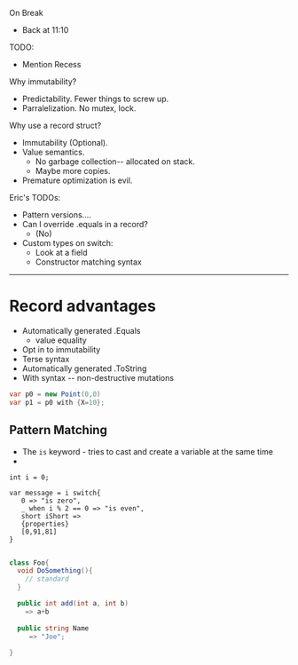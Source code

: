 On Break
  - Back at 11:10

TODO: 
* Mention Recess

Why immutability?
* Predictability. Fewer things to screw up.
* Parralelization. No mutex, lock.

Why use a record struct?
* Immutability (Optional).
* Value semantics. 
  - No garbage collection-- allocated on stack.
  - Maybe more copies. 
* Premature optimization is evil.


Eric's TODOs:
* Pattern versions....
* Can I override .equals in a record?
  - (No)
* Custom types on switch:
  - Look at a field
  - Constructor matching syntax



---

# Record advantages
* Automatically generated .Equals
  - value equality
* Opt in to immutability
* Terse syntax
* Automatically generated .ToString
* With syntax -- non-destructive mutations

```csharp
var p0 = new Point(0,0)
var p1 = p0 with {X=10};

```




## Pattern Matching
* The `is` keyword - tries to cast and create a variable at the same time
* 
```
int i = 0;

var message = i switch{
   0 => "is zero",
   _ when i % 2 == 0 => "is even",
   short iShort => 
   {properties}
   [0,91,81]
}

```


```csharp

class Foo{
  void DoSomething(){
	// standard
  }

  public int add(int a, int b) 
	=> a+b
	
  public string Name
	 => "Joe";
  
}


```

